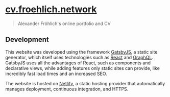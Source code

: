 # [cv.froehlich.network](https://cv.froehlich.network)

> Alexander Fröhlich's online portfolio and CV

## Development

This website was developed using the framework [GatsbyJS](https://www.gatsbyjs.org/), a static site generator, which itself uses technologies such as [React](https://reactjs.org/) and [GraphQL](https://graphql.org/). GatsbyJS uses all the advantages of React, such as components and declarative views, while adding features only static sites can provide, like incredibly fast load times and an increased SEO.

The website is hosted on [Netlify](https://www.netlify.com/), a static hosting provider that automatically manages deployment, continuous integration, and HTTPS.
